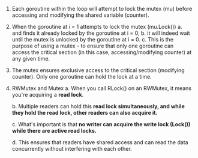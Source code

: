 1. Each goroutine within the loop will attempt to lock the mutex (mu) before accessing and modifying the shared variable (counter).

2. When the goroutine at i = 1 attempts to lock the mutex (mu.Lock())
   a. and finds it already locked by the goroutine at i = 0,
   b. it will indeed wait until the mutex is unlocked by the goroutine at i = 0.
   c. This is the purpose of using a mutex - to ensure that only one goroutine can access the critical section (in this case, accessing/modifying counter) at any given time.

3. The mutex ensures exclusive access to the critical section (modifying counter). Only one goroutine can hold the lock at a time.

4. RWMutex and Mutex
    a. When you call RLock() on an RWMutex, it means you're acquiring a **read lock**. 

    b. Multiple readers can hold this **read lock simultaneously, and while they hold the read lock, other readers can also acquire it.**

    c. What's important is that **no writer can acquire the write lock (Lock()) while there are active read locks.** 
    
    d. This ensures that readers have shared access and can read the data concurrently without interfering with each other.
